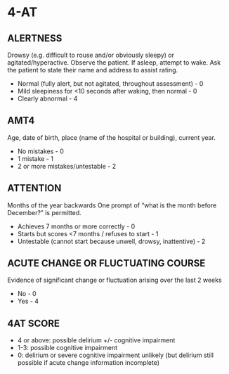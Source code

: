 # 4-AT


## ALERTNESS
Drowsy (e.g. difficult to rouse and/or obviously sleepy) or agitated/hyperactive. Observe the patient. If asleep, attempt to wake. Ask the patient to state their name and address to assist rating. 

- Normal (fully alert, but not agitated, throughout assessment) - 0 
- Mild sleepiness for <10 seconds after waking, then normal - 0 
- Clearly abnormal - 4 


## AMT4 
Age, date of birth, place (name of the hospital or building), current year. 

- No mistakes - 0 
- 1 mistake - 1 
- 2 or more mistakes/untestable - 2 


## ATTENTION 
Months of the year backwards One prompt of “what is the month before December?” is permitted. 

- Achieves 7 months or more correctly - 0 
- Starts but scores <7 months / refuses to start - 1 
- Untestable (cannot start because unwell, drowsy, inattentive) - 2 



## ACUTE CHANGE OR FLUCTUATING COURSE 
Evidence of significant change or fluctuation arising over the last 2 weeks 

- No - 0 
- Yes - 4 

## 4AT SCORE 

- 4 or above: possible delirium +/- cognitive impairment 
- 1-3: possible cognitive impairment 
- 0: delirium or severe cognitive impairment unlikely (but delirium still possible if acute change information incomplete)